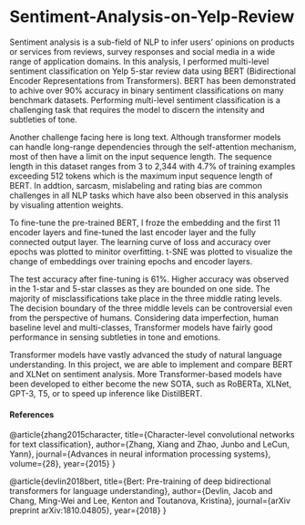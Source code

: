 # Sentiment-Analysis-on-Yelp-Review

Sentiment analysis is a sub-field of NLP to infer users’ opinions on products or services from reviews, survey responses and social media in a wide range of application domains. In this analysis, I performed multi-level sentiment classification on Yelp 5-star review data using BERT (Bidirectional Encoder Representations from Transformers). BERT has been demonstrated to achive over 90% accuracy in binary sentiment classifications on many benchmark datasets. Performing multi-level sentiment classification is a challenging task that requires the model to discern the intensity and subtleties of tone. 

Another challenge facing here is long text. Although transformer models can handle long-range dependencies through the self-attention mechanism, most of then have a limit on the input sequence length. The sequence length in this dataset ranges from 3 to 2,344 with 4.7% of training examples exceeding 512 tokens which is the maximum input sequence length of BERT. In addtion, sarcasm, mislabeling and rating bias are common challenges in all NLP tasks which have also been observed in this analysis by visualing attention weights. 

To fine-tune the pre-trained BERT, I froze the embedding and the first 11 encoder layers and fine-tuned the last encoder layer and the fully connected output layer. The learning curve of loss and accuracy over epochs was plotted to minitor overfitting. t-SNE was plotted to visualize the change of embeddings over training epochs and encoder layers. 

The test accuracy after fine-tuning is 61%. Higher accuracy was observed in the 1-star and 5-star classes as they are bounded on one side. The majority of misclassifications take place in the three middle rating levels. The decision boundary of the three middle levels can be controversial even from the perspective of humans. Considering data imperfection, human baseline level and multi-classes, Transformer models have fairly good performance in sensing subtleties in tone and emotions.

Transformer models have vastly advanced the study of natural language understanding. In this project, we are able to implement and compare BERT and XLNet on sentiment analysis. More Transformer-based models have been developed to either become the new SOTA, such as RoBERTa, XLNet, GPT-3, T5, or to speed up inference like DistilBERT. 

#### References
@article{zhang2015character,
  title={Character-level convolutional networks for text classification},
  author={Zhang, Xiang and Zhao, Junbo and LeCun, Yann},
  journal={Advances in neural information processing systems},
  volume={28},
  year={2015}
}

@article{devlin2018bert,
  title={Bert: Pre-training of deep bidirectional transformers for language understanding},
  author={Devlin, Jacob and Chang, Ming-Wei and Lee, Kenton and Toutanova, Kristina},
  journal={arXiv preprint arXiv:1810.04805},
  year={2018}
}
